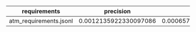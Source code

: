 | requirements | precision | recall | f1 | initial_violations | final_violations | iterations | iter_1 | iter_2 | iter_3 | iter_gt3 | prompts_per_iteration | prompt_success_rate | shacl_conforms_rate | runs | cq_pass_rate |
|---|---|---|---|---|---|---|---|---|---|---|---|---|---|---|---|
| atm_requirements.jsonl | 0.0012135922330097086 | 0.000657030223390276 | 0.0008525149190110827 | 0.0 | 0.0 | 0 | 0 | 0 | 0 | 1 | 0.0 | 0.0 | 0.0 | 1 | 0.0 |

